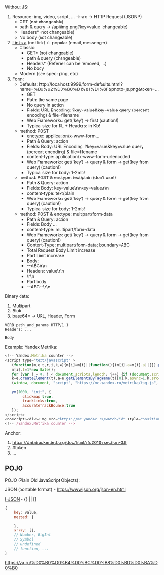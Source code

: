 Without JS:

1. Resource: img, video, script, ... -> src -> HTTP Request (JSONP)
    - GET (not changeable)
    - path & query -> /api/img.png?key=value (changeable)
    - Headers* (not changeable)
    - No body (not changeable)
2. [Links a](https://developer.mozilla.org/en-US/docs/Web/HTML/Element/a) (not link) <- popular (email, messenger)
    - Classic:
        - GET* (not changeable)
        - path & query (changeable)
        - Headers* (Referrer can be removed, ...)
        - No body
    - Modern (see spec: ping, etc)
3. Form:
    - Defaults: http://localhost:9999/form-defaults.html?name=%D0%92%D0%B0%D1%81%D1%8F&photo=js.png&token=...
        - GET
        - Path: the same page
        - No query in action
        - Fields: URL Encoding: ?key=value&key=value query (percent encoding) & file=filename
        - Web Frameworks: get('key') -> first (caution!)
        - Typical size for RL + Headers: in Kb!
    - method: POST
        - enctype: application/x-www-form...
        - Path & Query: action
        - Fields: Body: URL Encoding: ?key=value&key=value query (percent encoding) & file=filename
        - content-type: application/x-www-form-urlencoded
        - Web Frameworks: get('key') -> query & form -> get(key from query) (caution!)
        - Typical size for body: 1-2mb!
    - method: POST & enctype: text/plain (don't use!)
        - Path & Query: action
        - Fields: Body: key=value\r\nkey=value\r\n
        - content-type: text/plain
        - Web Frameworks: get('key') -> query & form -> get(key from query) (caution!)
        - Typical size for body: 1-2mb!
    - method: POST & enctype: multipart/form-data
        - Path & Query: action
        - Fields: Body ...
        - content-type: multipart/form-data
        - Web Frameworks: get('key') -> query & form -> get(key from query) (caution!)
        - Content-Type: multipart/form-data; boundary=ABC
        - Total Request Body Limit increase
        - Part Limit increase
        - Body:
        - --ABC\r\n
        - Headers: value\r\n 
        - \r\n
        - Part body
        - --ABC--\r\n

Binary data:
1. Multipart
2. Blob
3. base64* -> URL, Header, Form

```
VERB path_and_params HTTP/1.1
Headers: ...

Body
```

Example: Yandex Metrika:

```js
<!-- Yandex.Metrika counter -->
<script type="text/javascript" >
   (function(m,e,t,r,i,k,a){m[i]=m[i]||function(){(m[i].a=m[i].a||[]).push(arguments)};
   m[i].l=1*new Date();
   for (var j = 0; j < document.scripts.length; j++) {if (document.scripts[j].src === r) { return; }}
   k=e.createElement(t),a=e.getElementsByTagName(t)[0],k.async=1,k.src=r,a.parentNode.insertBefore(k,a)})
   (window, document, "script", "https://mc.yandex.ru/metrika/tag.js", "ym");

   ym(1000, "init", {
        clickmap:true,
        trackLinks:true,
        accurateTrackBounce:true
   });
</script>
<noscript><div><img src="https://mc.yandex.ru/watch/id" style="position:absolute; left:-9999px;" alt="" /></div></noscript>
<!-- /Yandex.Metrika counter -->
```


Anchor:
1. https://datatracker.ietf.org/doc/html/rfc2616#section-3.8
2. #token
3. ...

## POJO

POJO (Plain Old JavaScript Objects):

JSON (portable format) - https://www.json.org/json-en.html

[I-JSON](https://datatracker.ietf.org/doc/html/rfc7493) - {} || []

```js
{
    key: value,
    nested: {

    },
    array: [],
    // Number, BigInt
    // Symbol
    // undefined
    // function, ...
}
```

https://ya.ru/%D0%B0%D0%B4%D0%BC%D0%B8%D0%BD%D0%BA%D0%B0